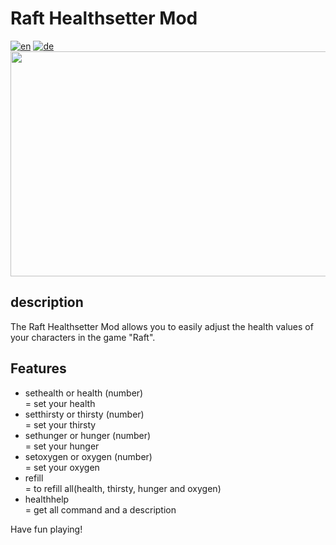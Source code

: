 # Raft Healthsetter Mod
[![en](https://img.shields.io/badge/lang-en-green.svg)](https://github.com/derfuxde/healthsetter/blob/main/README.md)
[![de](https://img.shields.io/badge/lang-de-red.svg)](https://github.com/derfuxde/healthsetter/blob/main/README.de.md)
<br>
<img src="https://github.com/derfuxde/healthsetter/blob/main/banner.jpg" width="640" height="360">


## description

The Raft Healthsetter Mod allows you to easily adjust the health values ​​of your characters in the game "Raft".

## Features

- sethealth or health (number)   <br> = set your health
- setthirsty or thirsty (number)  <br>= set your thirsty
- sethunger or hunger (number)  <br>  = set your hunger
- setoxygen or oxygen (number)  <br>  = set your oxygen
- refill                         <br> = to refill all(health, thirsty, hunger and oxygen)
- healthhelp                   <br>   = get all command and a description

Have fun playing!
